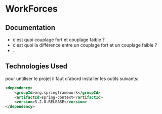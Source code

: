 # WorkForces
## Documentation
* c'est quoi couplage fort et couplage faible ?
* c'est quoi la différence entre un couplage fort et un couplage faible ?
* ...
## Technologies Used
pour untiliser le projet il faut d'abord installer les outils suivants:

```xml
<dependency>
    <groupId>org.springframework</groupId>
    <artifactId>spring-context</artifactId>
    <version>5.2.8.RELEASE</version>
</dependency>
```

